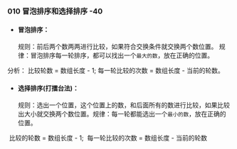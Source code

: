 ### 010  冒泡排序和选择排序    -40

- #### 冒泡排序：

   规则：前后两个数两两进行比较，如果符合交换条件就交换两个数位置。
   规律：冒泡排序每一轮排序，都可以找出一个`最大的数`，放在正确的位置。

分析：
    比较轮数 = 数组长度 - 1;
    每一轮比较的次数 = 数组长度 - 当前的轮数。

- #### 选择排序(打擂台法)：

  ​    规则：选出一个位置，这个位置上的数，和后面所有的数进行比较，如果比较出大小就交换两个数位置。
  ​    规律：每一轮都能选出一个`最小的数`，放在正确的位置。

​	比较的轮数 = 数组长度 - 1;
​    每一轮比较的次数 = 数组长度 - 当前的轮数